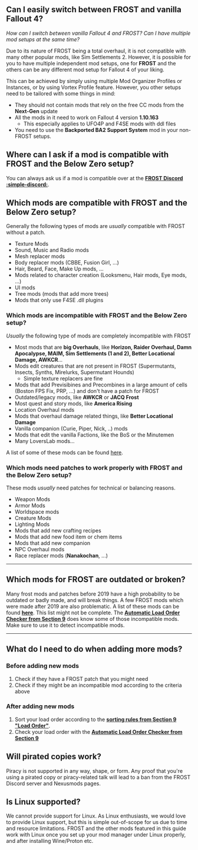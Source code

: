 
## Can I easily switch between FROST and vanilla Fallout 4?

*How can I switch between vanilla Fallout 4 and FROST?*
*Can I have multiple mod setups at the same time?*

Due to its nature of FROST being a total overhaul, it is not compatible with many other popular mods, like Sim Settlements 2.
However, it is possible for you to have multiple independent mod setups, one for **FROST** and the others can be any different mod setup for Fallout 4 of your liking.

This can be achieved by simply using multiple Mod Organizer Profiles or Instances, or by using Vortex Profile feature.
However, you other setups need to be tailored with some things in mind:

* They should not contain mods that rely on the free CC mods from the **Next-Gen** update
* All the mods in it need to work on Fallout 4 version **1.10.163**
    * This especially applies to UFO4P and F4SE mods with ddl files
* You need to use the **Backported BA2 Support System** mod in your non-FROST setups.

## Where can I ask if a mod is compatible with FROST and the Below Zero setup?

You can always ask us if a mod is compatible over at the [**FROST Discord :simple-discord:**](https://discord.com/invite/BaKsm7Fn4A).

## Which mods are compatible with FROST and the Below Zero setup?
Generally the following types of mods are *usually* compatible with FROST without a patch.

* Texture Mods
* Sound, Music and Radio mods
* Mesh replacer mods
* Body replacer mods (CBBE, Fusion Girl, ...)
* Hair, Beard, Face, Make Up mods, ...
* Mods related to character creation (Looksmenu, Hair mods, Eye mods, ...)
* UI mods
* Tree mods (mods that add more trees)
* Mods that only use F4SE .dll plugins

### Which mods are incompatible with FROST and the Below Zero setup?
*Usually* the following type of mods are completely incompatible with FROST

* Most mods that are **big Overhauls**, like **Horizon, Raider Overhaul, Damn Apocalypse, MAIM, Sim Settlements (1 and 2), Better Locational Damage, AWKCR**...
* Mods edit creatures that are not present in FROST (Supermutants, Insects, Synths, Mirelurks, Supermutant Hounds)
    * Simple texture replacers are fine
* Mods that add Previsibines and Precombines in a large amount of cells (Boston FPS Fix, PRP, ...) and don't have a patch for FROST
* Outdated/legacy mods, like **AWKCR** or **JACQ Frost**
* Most quest and story mods, like **America Rising**
* Location Overhaul mods
* Mods that overhaul damage related things, like **Better Locational Damage**
* Vanilla companion (Curie, Piper, Nick, ..) mods
* Mods that edit the vanilla Factions, like the BoS or the Minutemen
* Many LoversLab mods...

A list of some of these mods can be found [here](https://www.nexusmods.com/fallout4/articles/3393). 

### Which mods need patches to work properly with FROST and the Below Zero setup?
These mods *usually* need patches for technical or balancing reasons.

* Weapon Mods
* Armor Mods
* Worldspace mods
* Creature Mods
* Lighting Mods
* Mods that add new crafting recipes
* Mods that add new food item or chem items
* Mods that add new companion
* NPC Overhaul mods
* Race replacer mods (**Nanakochan**, ...)

---
## Which mods for FROST are outdated or broken?
Many frost mods and patches before 2019 have a high probability to be outdated or badly made, and will break things.
A few FROST mods which were made after 2019 are also problematic.
A list of these mods can be found **[here](https://www.nexusmods.com/fallout4/articles/3392)**. This list might not be complete.
The **[Automatic Load Order Checker from Section 9](/guide/load-order-setup/#automatic-load-order-checker)** does know some of those incompatible mods. Make sure to use it to detect incompatible mods.

---
## What do I need to do when adding more mods?

### Before adding new mods
1. Check if they have a FROST patch that you might need
2. Check if they might be an incompatible mod according to the criteria above

### After adding new mods
1. Sort your load order according to the **[sorting rules from Section 9 "Load Order"](/guide/load-order-setup/#load-order-structure)**.
2. Check your load order with the **[Automatic Load Order Checker from Section 9](/guide/load-order-setup/#automatic-load-order-checker)**


## Will pirated copies work?

Piracy is not supported in any way, shape, or form. Any proof that you're using a pirated copy or piracy-related talk will lead to a ban from the FROST Discord server and Nexusmods pages. 

## Is Linux supported?

We cannot provide support for Linux. As Linux enthusiasts, we would love to provide Linux support, but this is simple out-of-scope for us due to time and resource limitations. 
FROST and the other mods featured in this guide work with Linux once you set up your mod manager under Linux properly, and after installing Wine/Proton etc.

